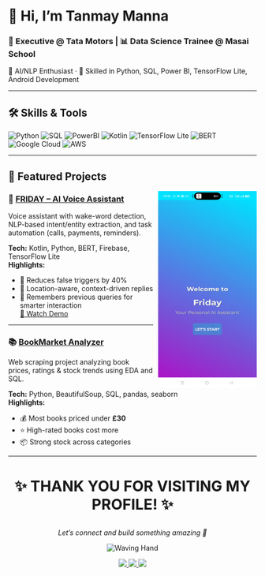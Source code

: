 # 👋 Hi, I’m Tanmay Manna

<h3 align="left">💼 Executive @ Tata Motors | 📊 Data Science Trainee @ Masai School</h3>

<p align="left">
  🤖 AI/NLP Enthusiast · 🚀 Skilled in Python, SQL, Power BI, TensorFlow Lite, Android Development
</p>

---

## 🛠 Skills & Tools
![Python](https://img.shields.io/badge/-Python-3776AB?logo=python&logoColor=white)
![SQL](https://img.shields.io/badge/-SQL-336791?logo=postgresql&logoColor=white)
![PowerBI](https://img.shields.io/badge/-PowerBI-F2C811?logo=powerbi&logoColor=black)
![Kotlin](https://img.shields.io/badge/-Kotlin-0095D5?logo=kotlin&logoColor=white)
![TensorFlow Lite](https://img.shields.io/badge/-TensorFlow_Lite-FF6F00?logo=tensorflow&logoColor=white)
![BERT](https://img.shields.io/badge/-BERT-000000?logo=google&logoColor=white)
![Google Cloud](https://img.shields.io/badge/-Google_Cloud-4285F4?logo=googlecloud&logoColor=white)
![AWS](https://img.shields.io/badge/-AWS-232F3E?logo=amazonaws&logoColor=white)

---

## 🚀 Featured Projects

<img src="demo-front.jpg" alt="FRIDAY App" align="right" width="200" height="400" style="margin-left:10px;"/>

### 🤖 [FRIDAY – AI Voice Assistant](https://github.com/Tanmay759484/FRIDAY-AI-Voice-Assistant-App)

Voice assistant with wake-word detection, NLP-based intent/entity extraction, and task automation (calls, payments, reminders).

**Tech:** Kotlin, Python, BERT, Firebase, TensorFlow Lite  
**Highlights:**
- 🎯 Reduces false triggers by 40%
- 📍 Location-aware, context-driven replies
- 🤖 Remembers previous queries for smarter interaction  
[🎥 Watch Demo](https://drive.google.com/file/d/1MB0px0Ad6Fr7D4NvQJAu6gG7mB6tE9W-/view?usp=sharing)

---

### 📚 [BookMarket Analyzer](https://github.com/Tanmay759484/BookMarket-Analyzer-Web-Scraping-EDA)

Web scraping project analyzing book prices, ratings & stock trends using EDA and SQL.

**Tech:** Python, BeautifulSoup, SQL, pandas, seaborn  
**Highlights:**
- 💰 Most books priced under **£30**
- ⭐ High-rated books cost more
- 📦 Strong stock across categories

---

<h3 align="center" style="font-size: 30px;">✨ THANK YOU FOR VISITING MY PROFILE! ✨</h3>
<p align="center"><i>Let’s connect and build something amazing 🚀</i></p>

<p align="center">
  <img src="https://media.giphy.com/media/hvRJCLFzcasrR4ia7z/giphy.gif" width="100" alt="Waving Hand">
</p>

<p align="center">
  <a href="https://www.linkedin.com/in/tanmay-manna" target="_blank">
    <img src="https://img.shields.io/badge/-LinkedIn-0A66C2?style=for-the-badge&logo=linkedin&logoColor=white&labelColor=0A66C2&color=0A66C2&logoWidth=40">
  </a>
  <a href="https://github.com/Tanmay759484" target="_blank">
    <img src="https://img.shields.io/badge/-GitHub-181717?style=for-the-badge&logo=github&logoColor=white&labelColor=181717&color=181717&logoWidth=40">
  </a>
  <a href="mailto:mtanmay1044@gmail.com">
    <img src="https://img.shields.io/badge/-Email-D14836?style=for-the-badge&logo=gmail&logoColor=white&labelColor=D14836&color=D14836&logoWidth=40">
  </a>
</p>
